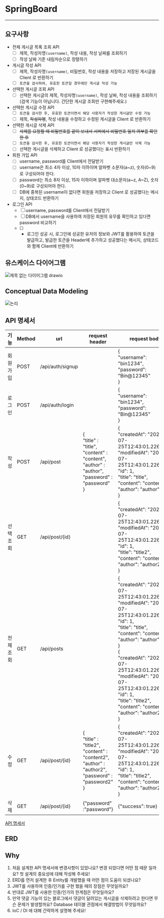 # SpringBoard

---
## 요구사항
- 전체 게시글 목록 조회 API
  - [ ] 제목, 작성자명`(username)`, 작성 내용, 작성 날짜를 조회하기
  - [ ] 작성 날짜 기준 내림차순으로 정렬하기
- 게시글 작성 API
  - [ ] 제목, 작성자명`(username)`, 비밀번호, 작성 내용을 저장하고 저장된 게시글을 Client 로 반환하기
  - [ ] `토큰을 검사하여, 유효한 토큰일 경우에만 게시글 작성 가능`
- 선택한 게시글 조회 API
  - [ ] 선택한 게시글의 제목, 작성자명`(username)`, 작성 날짜, 작성 내용을 조회하기
      (검색 기능이 아닙니다. 간단한 게시글 조회만 구현해주세요.)
- 선택한 게시글 수정 API
  - [ ] `토큰을 검사한 후, 유효한 토큰이면서 해당 사용자가 작성한 게시글만 수정 가능`
  - [ ] 제목, ~~작성자명~~, 작성 내용을 수정하고 수정된 게시글을 Client 로 반환하기 
- 선택한 게시글 삭제 API
  - [ ] ~~삭제를 요청할 때 비밀번호를 같이 보내서 서버에서 비밀번호 일치 여부를 확인 한 후~~
  - [ ] `토큰을 검사한 후, 유효한 토큰이면서 해당 사용자가 작성한 게시글만 삭제 가능`
  - [ ] 선택한 게시글을 삭제하고 Client 로 성공했다는 표시 반환하기
- 회원 가입 API
  - [ ] username, password를 Client에서 전달받기
  - [ ] username은  최소 4자 이상, 10자 이하이며 알파벳 소문자(a~z), 숫자(0~9)로 구성되어야 한다.
  - [ ] password는  최소 8자 이상, 15자 이하이며 알파벳 대소문자(a~z, A~Z), 숫자(0~9)로 구성되어야 한다.
  - [ ] DB에 중복된 username이 없다면 회원을 저장하고 Client 로 성공했다는 메시지, 상태코드 반환하기
- 로그인 API
  - [ ] username, password를 Client에서 전달받기
  - [ ] DB에서 username을 사용하여 저장된 회원의 유무를 확인하고 있다면 password 비교하기
  - [ ] - 로그인 성공 시, 로그인에 성공한 유저의 정보와 JWT를 활용하여 토큰을 발급하고,
          발급한 토큰을 Header에 추가하고 성공했다는 메시지, 상태코드 와 함께 Client에 반환하기

## 유스케이스 다이어그램
![제목 없는 다이어그램 drawio](https://user-images.githubusercontent.com/108874833/220567930-4019ba1e-eb16-43c7-9704-2a4041221b70.png)

## Conceptual Data Modeling
![논리](https://user-images.githubusercontent.com/108874833/219086355-29a9cd66-3356-42da-b39c-2b392016ff7c.jpg)


## API 명세서
| 기능  | Method | url            | request header                                                                                                     | request body                                                                                                                                                                                                                                                                                                                                                                                 |
|-----|---|----------------|--------------------------------------------------------------------------------------------------------------------|----------------------------------------------------------------------------------------------------------------------------------------------------------------------------------------------------------------------------------------------------------------------------------------------------------------------------------------------------------------------------------------------|
|회원 가입| POST | /api/auth/signup |                                                                                                                    | {</br>"username": "bin1234",</br>"password": "Bin@12345"</br>}                                                                                                                                                                                                                                                                                                                               |
|로그인| POST | /api/auth/login |                                                                                                                    | {</br>"username": "bin1234",</br>"password": "Bin@12345"</br>}                                                                                                                                                                                                                                                                                                                               |
| 작성  | POST | /api/post      | {</br>"title" : "title",</br>"content" : "content",</br>"author" : "author",</br>"password" : "password"</br>}     | {</br>"createdAt": "2022-07-25T12:43:01.226062”,</br>"modifiedAt": "2022-07-25T12:43:01.226062”,</br>"id": 1,</br>"title": "title",</br>"content": "content",</br>"author": "author"</br>}                                                                                                                                                                                                   |
| 선택조회 | GET | /api/post/{id} |                                                                                                                    | {</br>"createdAt": "2022-07-25T12:43:01.226062”,</br>"modifiedAt": "2022-07-25T12:43:01.226062”,</br>"id": 1,</br>"title": "title2",</br>"content": "content2",</br>"author": "author2"</br>}                                                                                                                                                                                                |
| 전체조회 | GET | /api/posts     |                                                                                                                    | {</br>"createdAt": "2022-07-25T12:43:01.226062”,</br>"modifiedAt": "2022-07-25T12:43:01.226062”,</br>"id": 1,</br>"title": "title",</br>"content": "content",</br>"author": "author"</br>}</br>{</br>"createdAt": "2022-07-25T12:43:01.226062”,</br>"modifiedAt": "2022-07-25T12:43:01.226062”,</br>"id": 1,</br>"title": "title2",</br>"content": "content2",</br>"author": "author2"</br>} |
| 수정  | GET | /api/post/{id} | {</br>"title" : "title2",</br>"content" : "content2",</br>"author" : "author2",</br>"password" : "password2"</br>} | {</br>"createdAt": "2022-07-25T12:43:01.226062”,</br>"modifiedAt": "2022-07-25T12:43:01.226062”,</br>"id": 1,</br>"title": "title2",</br>"content": "content2",</br>"author": "author2"</br>}                                                                                                                                                                                                |
| 삭제  | GET | /api/post/{id} | {"password" :"password"}                                                                                           | {"success": true}                                                                                                                                                                                                                                                                                                                                                                            |
[API 명세서](https://www.notion.so/edc75b030d4b411b8134c0f58e1898ba)

## ERD


## Why
1. 처음 설계한 API 명세서에 변경사항이 있었나요? 변경 되었다면 어떤 점 때문 일까요? 첫 설계의 중요성에 대해 작성해 주세요!
2. ERD를 먼저 설계한 후 Entity를 개발했을 때 어떤 점이 도움이 되셨나요?
3. JWT를 사용하여 인증/인가를 구현 했을 때의 장점은 무엇일까요?
4. 반대로 JWT를 사용한 인증/인가의 한계점은 무엇일까요?
5. 만약 댓글 기능이 있는 블로그에서 댓글이 달려있는 게시글을 삭제하려고 한다면 무슨 문제가 발생할까요? Database 테이블 관점에서 해결방법이 무엇일까요?
6. IoC / DI 에 대해 간략하게 설명해 주세요!
